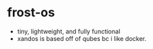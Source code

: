 # frost-os
* tiny, lightweight, and fully functional
* xandos is based off of qubes bc i like docker.
